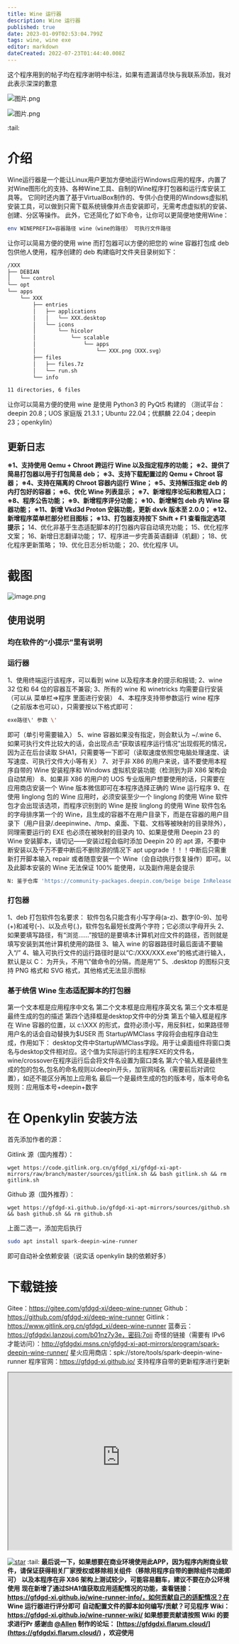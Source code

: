 ```yaml
---
title: Wine 运行器
description: Wine 运行器
published: true
date: 2023-01-09T02:53:04.799Z
tags: wine, wine exe
editor: markdown
dateCreated: 2022-07-23T01:44:40.008Z
---
```


这个程序用到的帖子均在程序谢明中标注，如果有遗漏请尽快与我联系添加，我对此表示深深的歉意

![图片.png](https://storage.deepin.org/thread/202212112154463787_图片.png)

![图片.png](https://storage.deepin.org/thread/202212112155056532_图片.png)

:tail:

# 介绍

Wine运行器是一个能让Linux用户更加方便地运行Windows应用的程序，内置了对Wine图形化的支持、各种Wine工具、自制的Wine程序打包器和运行库安装工具等。
它同时还内置了基于VirtualBox制作的、专供小白使用的Windows虚拟机安装工具，可以做到只需下载系统镜像并点击安装即可，无需考虑虚拟机的安装、创建、分区等操作。
此外，它还简化了如下命令，让你可以更简便地使用Wine：

```bash
env WINEPREFIX=容器路径 wine（wine的路径） 可执行文件路径
```

让你可以简易方便的使用 wine
而打包器可以方便的把您的 wine 容器打包成 deb 包供他人使用，程序创建的 deb 构建临时文件夹目录树如下：

```bash
/XXX
├── DEBIAN
│   └── control
└── opt
└── apps
    └── XXX
        ├── entries
        │   ├── applications
        │   │   └── XXX.desktop
        │   └── icons
        │       └── hicolor
        │           └── scalable
        │               └── apps
        │                   └── XXX.png（XXX.svg）
        ├── files
        │   ├── files.7z
        │   └── run.sh
        └── info

11 directories, 6 files
```

让你可以简易方便的使用 wine
是使用 Python3 的 PyQt5 构建的
（测试平台：deepin 20.8；UOS 家庭版 21.3.1；Ubuntu 22.04；优麒麟 22.04；deepin 23；openkylin）

## 更新日志

**※1、支持使用 Qemu + Chroot 跨运行 Wine 以及指定程序的功能；**
**※2、提供了简易打包器以用于打包简易 deb；**
**※3、支持下载配置过的 Qemu + Chroot 容器；**
**※4、支持在隔离的 Chroot 容器内运行 Wine；**
**※5、支持解压指定 deb 的内打包好的容器；**
**※6、优化 Wine 列表显示；**
**※7、新增程序论坛和教程入口；**
**※8、程序公告功能；**
**※9、新增程序评分功能；**
**※10、新增解包 deb 内 Wine 容器功能；**
**※11、新增 Vkd3d Proton 安装功能，更新 dxvk 版本至 2.0.0；**
**※12、新增程序菜单栏部分栏目图标；**
**※13、打包器支持按下 Shift + F1 查看指定选项提示；**
14、优化非基于生态适配脚本的打包器内容自动填充功能；
15、优化程序文案；
16、新增日志翻译功能；
17、程序进一步完善英语翻译（机翻）；
18、优化程序更新策略；
19、优化日志分析功能；
20、优化程序 UI。

# 截图

![image.png](https://storage.deepin.org/thread/202212102108356218_image.png)

## 使用说明

### 均在软件的“小提示”里有说明

### 运行器

1、使用终端运行该程序，可以看到 wine 以及程序本身的提示和报错;
2、wine 32 位和 64 位的容器互不兼容;
3、所有的 wine 和 winetricks 均需要自行安装（可以从 菜单栏=>程序 里面进行安装）
4、本程序支持带参数运行 wine 程序（之前版本也可以），只需要按以下格式即可：

```bash
exe路径\' 参数 \'
```

即可（单引号需要输入）
5、wine 容器如果没有指定，则会默认为 ~/.wine
6、如果可执行文件比较大的话，会出现点击“获取该程序运行情况”出现假死的情况，因为正在后台读取 SHA1，只需要等一下即可（读取速度依照您电脑处理速度、读写速度、可执行文件大小等有关）
7、对于非 X86 的用户来说，请不要使用本程序自带的 Wine 安装程序和 Windows 虚拟机安装功能（检测到为非 X86 架构会自动禁用）
8、如果非 X86 的用户的 UOS 专业版用户想要使用的话，只需要在应用商店安装一个 Wine 版本微信即可在本程序选择正确的 Wine 运行程序
9、在使用 linglong 包的 Wine 应用时，必须安装至少一个 linglong 的使用 Wine 软件包才会出现该选项，而程序识别到的 Wine 是按 linglong 的使用 Wine 软件包名的字母排序第一个的 Wine，且生成的容器不在用户目录下，而是在容器的用户目录下（用户目录/.deepinwine、/tmp、桌面、下载、文档等被映射的目录除外），同理需要运行的 EXE 也必须在被映射的目录内
10、如果是使用 Deepin 23 的 Wine 安装脚本，请切记——安装过程会临时添加 Deepin 20 的 apt 源，不要中断安装以及千万不要中断后不删除源的情况下 apt upgrade ！！！中断后只需重新打开脚本输入 repair 或者随意安装一个 Wine（会自动执行恢复操作）即可。以及此脚本安装的 Wine 无法保证 100% 能使用，以及副作用是会提示

```bash
N: 鉴于仓库 'https://community-packages.deepin.com/beige beige InRelease' 不支持 'i386' 体系结构，跳过配置文件 'main/binary-i386/Packages' 的获取。
```

### 打包器

1、deb 打包软件包名要求：
软件包名只能含有小写字母(a-z)、数字(0-9)、加号(+)和减号(-)、以及点号(.)，软件包名最短长度两个字符；它必须以字母开头
2、如果要填写路径，有“浏览……”按钮的是要填本计算机对应文件的路径，否则就是填写安装到其他计算机使用的路径
3、输入 wine 的容器路径时最后面请不要输入“/”
4、输入可执行文件的运行路径时是以“C:/XXX/XXX.exe”的格式进行输入，默认是以 C： 为开头，不用“\”做命令的分隔，而是用“/”
5、.desktop 的图标只支持 PNG 格式和 SVG 格式，其他格式无法显示图标

### 基于统信 Wine 生态适配脚本的打包器

第一个文本框是应用程序中文名
第二个文本框是应用程序英文名
第三个文本框是最终生成的包的描述
第四个选择框是desktop文件中的分类
第五个输入框是程序在 Wine 容器的位置，以 c:\\XXX 的形式，盘符必须小写，用反斜杠，如果路径带用户名的话会自动替换为$USER
而 StartupWMClass 字段将会由程序自动生成，作用如下：
desktop文件中StartupWMClass字段。用于让桌面组件将窗口类名与desktop文件相对应。这个值为实际运行的主程序EXE的文件名，wine/crossover在程序运行后会将文件名设置为窗口类名
第六个输入框是最终生成的包的包名,包名的命名规则以deepin开头，加官网域名（需要前后对调位置），如还不能区分再加上应用名
最后一个是最终生成的包的版本号，版本号命名规则：应用版本号+deepin+数字

# 在 Openkylin 安装方法

首先添加作者的源：

Gitlink 源（国内推荐）：

```
wget https://code.gitlink.org.cn/gfdgd_xi/gfdgd-xi-apt-mirrors/raw/branch/master/sources/gitlink.sh && bash gitlink.sh && rm gitlink.sh
```

Github 源（国外推荐）：

```
wget https://gfdgd-xi.github.io/gfdgd-xi-apt-mirrors/sources/github.sh && bash github.sh && rm github.sh
```

上面二选一，添加完后执行

```bash
sudo apt install spark-deepin-wine-runner
```

即可自动补全依赖安装（说实话 openkylin 缺的依赖好多）

# 下载链接

Gitee：https://gitee.com/gfdgd-xi/deep-wine-runner
Github：https://github.com/gfdgd-xi/deep-wine-runner
Gitlink：https://www.gitlink.org.cn/gfdgd_xi/deep-wine-runner
蓝奏云：https://gfdgdxi.lanzouj.com/b01nz7y3e，密码:7oii
奇怪的链接（需要有 IPv6 才能访问）：http://gfdgdxi.msns.cn/gfdgd-xi-apt-mirrors/program/spark-deepin-wine-runner/
星火应用商店：spk://store/tools/spark-deepin-wine-runner
程序官网：https://gfdgd-xi.github.io/
支持程序自带的更新程序进行更新

<iframe src="https://deepin-community-store.gitee.io/spk-resolv/?spk=spk://store/tools/spark-deepin-wine-runner" height="400" width="100%" border="0"></iframe>

[![star](https://gitee.com/gfdgd-xi/deep-wine-runner/badge/star.svg?theme=dark)](https://gitee.com/gfdgd-xi/deep-wine-runner/stargazers)
:tail:
**最后说一下，如果想要在商业环境使用此APP，因为程序内附商业软件，请保证获得相关厂家授权或移除相关组件（移除用程序自带的删除组件功能即可）**
**以及本程序在非 X86 架构上测试较少，可能容易翻车，建议不要在办公环境使用**
**现在新增了通过SHA1值获取应用适配情况的功能，查看链接：https://gfdgd-xi.github.io/wine-runner-info/，如何贡献自己的适配情况？在 Wine 运行器进行评分即可**
**自动配置文件的脚本如何编写/贡献？可见程序 Wiki：https://gfdgd-xi.github.io/wine-runner-wiki/ 如果想要贡献请按照 Wiki 的要求进行Pr**
**感谢由 [@Allen](https://bbs.deepin.org/user/290514) 制作的论坛： [https://gfdgdxi.flarum.cloud/](https://gfdgdxi.flarum.cloud/) ，欢迎使用**

